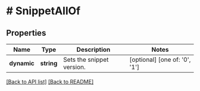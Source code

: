 # # SnippetAllOf

## Properties

Name | Type | Description | Notes
------------ | ------------- | ------------- | -------------
**dynamic** | **string** | Sets the snippet version. | [optional]  [one of: '0', '1']


[[Back to API list]](../../README.md#endpoints) [[Back to README]](../../README.md)
